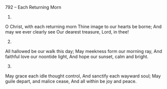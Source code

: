 792 – Each Returning Morn


1.
O Christ, with each returning morn
Thine image to our hearts be borne;
And may we ever clearly see
Our dearest treasure, Lord, in thee!

2.
All hallowed be our walk this day;
May meekness form our morning ray,
And faithful love our noontide light,
And hope our sunset, calm and bright.

3.
May grace each idle thought control,
And sanctify each wayward soul;
May guile depart, and malice cease,
And all within be joy and peace.
